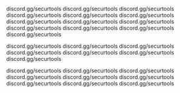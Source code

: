 discord.gg/securtools
discord.gg/securtools
discord.gg/securtools
discord.gg/securtools
discord.gg/securtools
discord.gg/securtools
discord.gg/securtools
discord.gg/securtools
discord.gg/securtools
discord.gg/securtools
discord.gg/securtools
discord.gg/securtools
discord.gg/securtools

discord.gg/securtools
discord.gg/securtools
discord.gg/securtools
discord.gg/securtools
discord.gg/securtools
discord.gg/securtools
discord.gg/securtools

discord.gg/securtools
discord.gg/securtools
discord.gg/securtools
discord.gg/securtools
discord.gg/securtools
discord.gg/securtools
discord.gg/securtools
discord.gg/securtools
discord.gg/securtools
